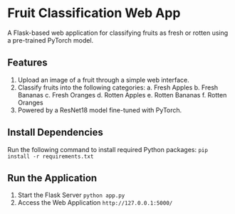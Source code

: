 # Fruit Classification Web App

A Flask-based web application for classifying fruits as fresh or rotten using a pre-trained PyTorch model.

## Features
1. Upload an image of a fruit through a simple web interface.
2. Classify fruits into the following categories:
    a. Fresh Apples
    b. Fresh Bananas
    c. Fresh Oranges
    d. Rotten Apples
    e. Rotten Bananas
    f. Rotten Oranges
3. Powered by a ResNet18 model fine-tuned with PyTorch.

## Install Dependencies
Run the following command to install required Python packages:
`pip install -r requirements.txt`

## Run the Application
1. Start the Flask Server `python app.py`
2. Access the Web Application `http://127.0.0.1:5000/`


